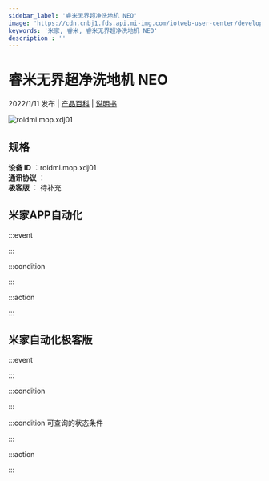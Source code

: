 ```yaml
---
sidebar_label: '睿米无界超净洗地机 NEO'
image: 'https://cdn.cnbj1.fds.api.mi-img.com/iotweb-user-center/developer_1679047959058O3QAR2C3.png?GalaxyAccessKeyId=AKVGLQWBOVIRQ3XLEW&Expires=9223372036854775807&Signature=zVbP2nNhmSHMG1EY+sKSSdhx+WY='
keywords: '米家, 睿米, 睿米无界超净洗地机 NEO'
description : ''
---
```

# 睿米无界超净洗地机 NEO

2022/1/11 发布 | [产品百科](https://home.mi.com/webapp/content/baike/product/index.html?model=roidmi.mop.xdj01/) | [说明书](https://home.mi.com/views/introduction.html?model=roidmi.mop.xdj01&region=cn)

![roidmi.mop.xdj01](https://cdn.cnbj1.fds.api.mi-img.com/iotweb-user-center/developer_1679047959058O3QAR2C3.png?GalaxyAccessKeyId=AKVGLQWBOVIRQ3XLEW&Expires=9223372036854775807&Signature=zVbP2nNhmSHMG1EY+sKSSdhx+WY=)

## 规格  
> 
**设备 ID** ：roidmi.mop.xdj01  
**通讯协议** ：  
**极客版**  ： 待补充 


## 米家APP自动化  

:::event  

:::

:::condition  

:::

:::action   

:::

## 米家自动化极客版  

:::event  

:::

:::condition  

:::

:::condition 可查询的状态条件  

:::

:::action  

:::

        
